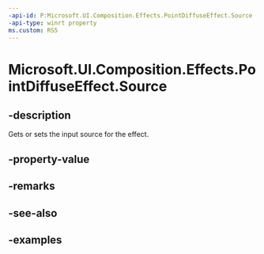 ```yaml
---
-api-id: P:Microsoft.UI.Composition.Effects.PointDiffuseEffect.Source
-api-type: winrt property
ms.custom: RS5
---
```


<!-- Property syntax.
public IGraphicsEffectSource Source { get;  set; }
-->

# Microsoft.UI.Composition.Effects.PointDiffuseEffect.Source

## -description
Gets or sets the input source for the effect.

## -property-value

## -remarks

## -see-also

## -examples

